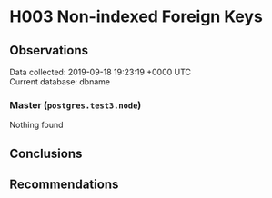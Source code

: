 # H003 Non-indexed Foreign Keys #

## Observations ##
Data collected: 2019-09-18 19:23:19 +0000 UTC  
Current database: dbname  


### Master (`postgres.test3.node`) ###



Nothing found



## Conclusions ##


## Recommendations ##


